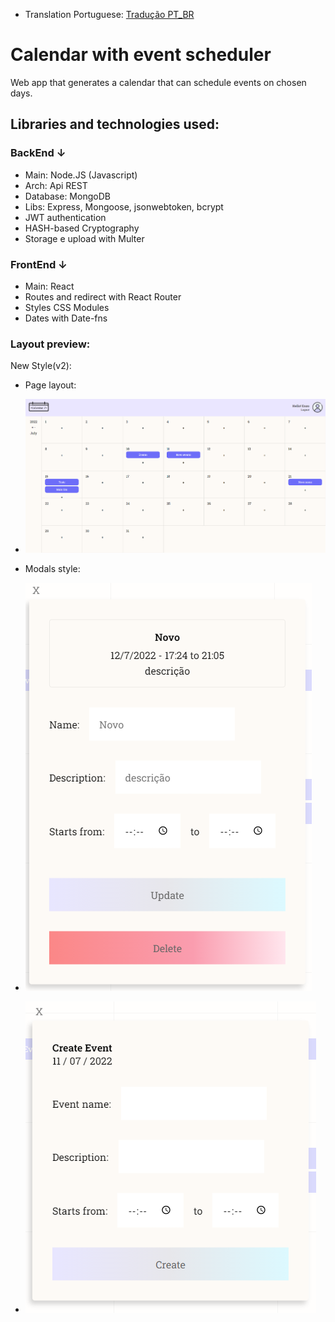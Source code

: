 - Translation Portuguese: [Tradução PT_BR](translation_PTBR.md)

# Calendar with event scheduler

Web app that generates a calendar that can schedule events on chosen days.

## Libraries and technologies used:

### BackEnd ↓

- Main: Node.JS (Javascript)
- Arch: Api REST
- Database: MongoDB
- Libs: Express, Mongoose, jsonwebtoken, bcrypt
- JWT authentication
- HASH-based Cryptography
- Storage e upload with Multer

### FrontEnd ↓

- Main: React
- Routes and redirect with React Router
- Styles CSS Modules
- Dates with Date-fns

### Layout preview:

New Style(v2):

- Page layout:
 -  ![Preview Homepage desktop media](./Screenshot_3.png)

- Modals style:
 - ![Preview modal de criação de evento](./Screenshot_1.png)
 - ![Preview modal de edição de evento](./Screenshot_2.png)
